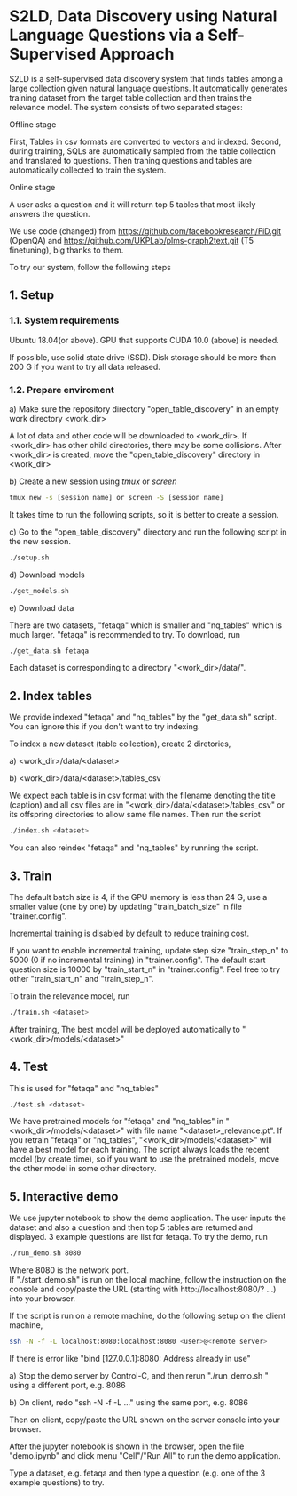 # S2LD, Data Discovery using Natural Language Questions via a Self-Supervised Approach
S2LD is a self-supervised data discovery system that finds tables among a large collection given natural language questions. It automatically generates training dataset from the target table collection and then trains the relevance model.
The system consists of two separated stages:

Offline stage 

   First, Tables in csv formats are converted to vectors and indexed. Second, during training, SQLs are automatically sampled from the table collection and translated to questions. Then traning questions and tables are automatically collected to train the system.     

Online stage

   A user asks a question and it will return top 5 tables that most likely answers the question.

We use code (changed) from https://github.com/facebookresearch/FiD.git (OpenQA) and https://github.com/UKPLab/plms-graph2text.git (T5 finetuning), big thanks to them.

To try our system, follow the following steps 

## 1. Setup
### 1.1. System requirements

Ubuntu 18.04(or above). GPU that supports CUDA 10.0 (above) is needed.

If possible, use solid state drive (SSD). Disk storage should be more than 200 G if you want to try all data released. 

### 1.2. Prepare enviroment

a) Make sure the repository directory "open_table_discovery" in an empty work directory <work_dir>
 
   A lot of data and other code will be downloaded to <work_dir>. If <work_dir> has other child directories, there may be some collisions. After <work_dir> is created, move the "open_table_discovery" directory in <work_dir> 
   
b) Create a new session using *tmux* or *screen*
   ```   bash
   tmux new -s [session name] or screen -S [session name] 
   ```
   It takes time to run the following scripts, so it is better to create a session.

c) Go to the "open_table_discovery" directory and run the following script in the new session.
   ```   bash
   ./setup.sh
   ```
d) Download models
   ```   bash
   ./get_models.sh
   ```
e) Download data

   There are two datasets, "fetaqa" which is smaller and "nq_tables" which is much larger. 
   "fetaqa" is recommended to try.
   To download, run
   ```   bash
   ./get_data.sh fetaqa
   ```
   Each dataset is corresponding to a directory "<work_dir>/data/<dataset>". 

## 2. Index tables
   We provide indexed "fetaqa" and "nq_tables" by the "get_data.sh" script. 
   You can ignore this if you don't want to try indexing.
   
   To index a new dataset (table collection), create 2 diretories,
    
   a) <work_dir>/data/\<dataset\>
   
   b) <work_dir>/data/\<dataset\>/tables_csv 
   
   We expect each table is in csv format with the filename denoting the title (caption) 
   and all csv files are in "<work_dir>/data/\<dataset\>/tables_csv" or 
   its offspring directories to allow same file names.
   Then run the script
   ```   bash
   ./index.sh <dataset>
   ```
   You can also reindex "fetaqa" and "nq_tables" by running the script.

## 3. Train
   The default batch size is 4, if the GPU memory is less than 24 G, use a smaller value (one by one) by updating "train_batch_size" in file "trainer.config". 
   
   Incremental training is disabled by default to reduce training cost.
   
   If you want to enable incremental training, update step size "train_step_n" to 5000 (0 if no incremental training) in "trainer.config". The default start question size is 10000 by "train_start_n" in "trainer.config". Feel free to try other "train_start_n" and "train_step_n".
    
   To train the relevance model, run
   ```   bash
   ./train.sh <dataset>
   ```
   After training, The best model will be deployed automatically to 
   "<work_dir>/models/\<dataset\>" 

## 4. Test
   This is used for "fetaqa" and "nq_tables"
   ```   bash
   ./test.sh <dataset>
   ```
   We have pretrained models for "fetaqa" and "nq_tables" in 
   "<work_dir>/models/\<dataset\>" with file name "\<dataset\>_relevance.pt". 
   If you retrain "fetaqa" or "nq_tables", "<work_dir>/models/\<dataset\>" will have a best model for each training. The script always loads the recent model (by create time), so if you want to use the pretrained models, move the other model in some other directory.
    
## 5. Interactive demo 
   We use jupyter notebook to show the demo application.
   The user inputs the dataset and also a question and then top 5 tables are returned and displayed. 
   3 example questions are list for fetaqa. To try the demo, run    
   ```   bash
   ./run_demo.sh 8080
   ```
   Where 8080 is the network port.  
   If "./start_demo.sh" is run on the local machine, 
   follow the instruction on the console and 
   copy/paste the URL (starting with  http://localhost:8080/? ...) into your browser.
   
   If the script is run on a remote machine, do the following setup on the client machine,
   ```   bash
   ssh -N -f -L localhost:8080:localhost:8080 <user>@<remote server>
   ```
   If there is error like "bind [127.0.0.1]:8080: Address already in use"

   a) Stop the demo server by Control-C, and then rerun "./run_demo.sh <port>" using a different port, e.g. 8086

   b) On client, redo "ssh -N -f -L ..." using the same port, e.g. 8086 

   Then on client, copy/paste the URL shown on the server console into your browser.
    
   After the jupyter notebook is shown in the browser, 
   open the file "demo.ipynb" and click menu "Cell"/"Run All" to run the demo application.

   Type a dataset, e.g. fetaqa and then type a question (e.g. one of the 3 example questions) to try.
   
